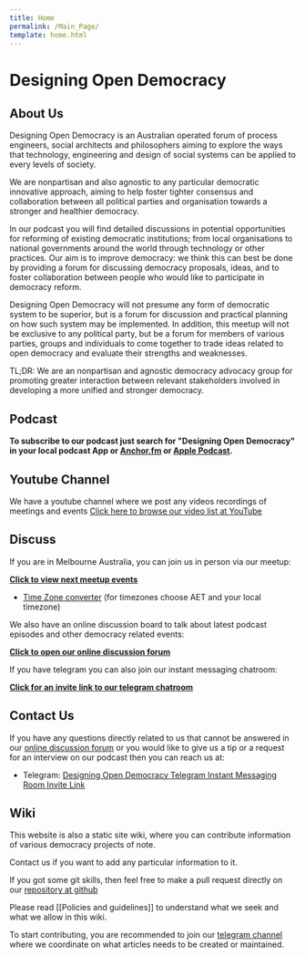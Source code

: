 ```yaml
---
title: Home
permalink: /Main_Page/
template: home.html
---
```


# Designing Open Democracy

## About Us

Designing Open Democracy is an Australian operated forum of process engineers, social architects and philosophers aiming to explore the ways that technology, engineering and design of social systems can be applied to every levels of society.

We are nonpartisan and also agnostic to any particular democratic innovative approach, aiming to help foster tighter consensus and collaboration between all political parties and organisation towards a stronger and healthier democracy.

In our podcast you will find detailed discussions in potential opportunities for reforming of existing democratic institutions; from local organisations to national governments around the world through technology or other practices. Our aim is to improve democracy: we think this can best be done by providing a forum for discussing democracy proposals, ideas, and to foster collaboration between people who would like to participate in democracy reform.

Designing Open Democracy will not presume any form of democratic system to be superior, but is a forum for discussion and practical planning on how such system may be implemented. In addition, this meetup will not be exclusive to any political party, but be a forum for members of various parties, groups and individuals to come together to trade ideas related to open democracy and evaluate their strengths and weaknesses.

TL;DR: We are an nonpartisan and agnostic democracy advocacy group for promoting greater interaction between relevant stakeholders involved in developing a more unified and stronger democracy.

## Podcast

**To subscribe to our podcast just search for "Designing Open Democracy" in your local podcast App or [Anchor.fm](https://anchor.fm/designingopendemocracy) or [Apple Podcast](https://podcasts.apple.com/au/podcast/designing-open-democracy/id1492656241).**

## Youtube Channel

We have a youtube channel where we post any videos recordings of meetings and events [Click here to browse our video list at YouTube](https://www.youtube.com/channel/UCqIo0VC_zHyPjzNKIafGJpg/featured)

## Discuss

If you are in Melbourne Australia, you can join us in person via our meetup:

[**Click to view next meetup events**](https://www.meetup.com/DesigningOpenDemocracy/)

- [Time Zone
  converter](https://www.timeanddate.com/worldclock/converter.html?iso=20210515T020000&p1=70&p2=tz_aet)
  (for timezones choose AET and your local timezone)

We also have an online discussion board to talk about latest podcast episodes and other democracy related events:

[**Click to open our online discussion forum**](https://discuss.designingopendemocracy.com/)

If you have telegram you can also join our instant messaging chatroom:

[**Click for an invite link to our telegram chatroom**](https://t.me/joinchat/HNk_UBX8A7jBPJPbAZU5Zg)


## Contact Us

If you have any questions directly related to us that cannot be answered in our [online discussion forum](https://discuss.designingopendemocracy.com/) or you would like to give us a tip or a request for an interview on our podcast then you can reach us at:

* Telegram: [Designing Open Democracy Telegram Instant Messaging Room Invite Link](https://t.me/joinchat/HNk_UBX8A7jBPJPbAZU5Zg)

<!-- * Email: [contact@designingopendemocracy.com](mailto:contact+website@designingopendemocracy.com?subject=Website) -->


<!--
## The Team

The core organising team members is **Brian Khuu**, **Nick Merange**, **Alexar Pendashteh**, and **Usmaan**.

We also have members from various political parties and companies who we often consult for specific updates about various democracy related projects of interests. As well as to collaborate on how to best assist them in achieving a better democracy.


### Brian Khuu

Meeting Organiser and Podcast Host

### Nick Merange

Democracy Groups Researcher

### Alexar Pendashteh

Meeting Organiser

### Usmaan

Project Manager

### Simon Gnieslaw
  --->

## Wiki

This website is also a static site wiki, where you can contribute information of various democracy projects of note.

Contact us if you want to add any particular information to it.

If you got some git skills, then feel free to make a pull request directly on our [repository at github](https://github.com/DesigningOpenDemocracy/DesigningOpenDemocracy.github.io)

Please read [[Policies and guidelines]] to understand what we
seek and what we allow in this wiki.

To start contributing, you are recommended to join our [telegram
channel](https://t.me/joinchat/HNk_UBX8A7jBPJPbAZU5Zg) where we
coordinate on what articles needs to be created or maintained.

